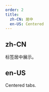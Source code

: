 ```yaml
---
order: 2
title:
  zh-CN: 居中
  en-US: Centered
---
```


## zh-CN

标签居中展示。

## en-US

Centered tabs.

